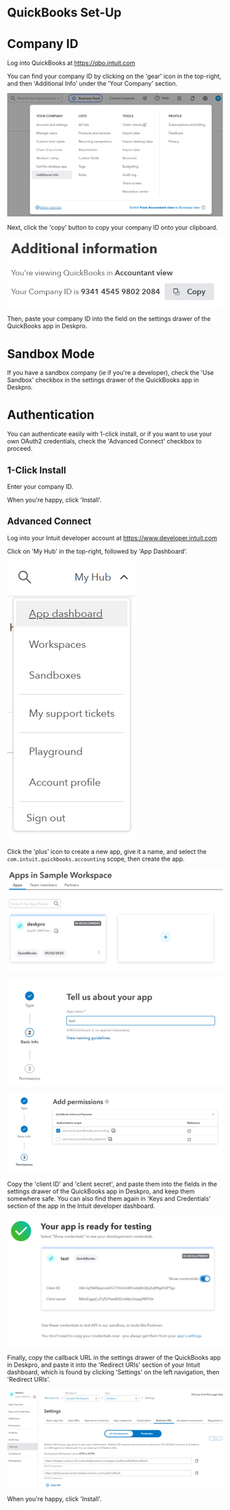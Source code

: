 QuickBooks Set-Up
===

# Company ID

Log into QuickBooks at https://qbo.intuit.com

You can find your company ID by clicking on the 'gear' icon in the top-right, and then 'Additional Info' under the 'Your Company' section.

[![](/docs/setup/quickbooks-setup-01.png)](/docs/setup/quickbooks-setup-01.png)

Next, click the 'copy' button to copy your company ID onto your clipboard.

[![](/docs/setup/quickbooks-setup-02.png)](/docs/setup/quickbooks-setup-02.png)

Then, paste your company ID into the field on the settings drawer of the QuickBooks app in Deskpro.

# Sandbox Mode

If you have a sandbox company (ie if you're a developer), check the 'Use Sandbox' checkbox in the settings drawer of the QuickBooks app in Deskpro.

# Authentication

You can authenticate easily with 1-click install, or if you want to use your own OAuth2 credentials, check the 'Advanced Connect' checkbox to proceed.

## 1-Click Install

Enter your company ID.

When you're happy, click 'Install'.

## Advanced Connect

Log into your Intuit developer account at https://www.developer.intuit.com

Click on 'My Hub' in the top-right, followed by 'App Dashboard'.

[![](/docs/setup/quickbooks-setup-03.png)](/docs/setup/quickbooks-setup-03.png)

Click the 'plus' icon to create a new app, give it a name, and select the `com.intuit.quickbooks.accounting` scope, then create the app.

[![](/docs/setup/quickbooks-setup-04.png)](/docs/setup/quickbooks-setup-04.png)

[![](/docs/setup/quickbooks-setup-05.png)](/docs/setup/quickbooks-setup-05.png)

[![](/docs/setup/quickbooks-setup-06.png)](/docs/setup/quickbooks-setup-06.png)

Copy the 'client ID' and 'client secret', and paste them into the fields in the settings drawer of the QuickBooks app in Deskpro, and keep them somewhere safe. You can also find them again in 'Keys and Credentials' section of the app in the Intuit developer dashboard.

[![](/docs/setup/quickbooks-setup-07.png)](/docs/setup/quickbooks-setup-07.png)

Finally, copy the callback URL in the settings drawer of the QuickBooks app in Deskpro, and paste it into the 'Redirect URIs' section of your Intuit dashboard, which is found by clicking 'Settings' on the left navigation, then 'Redirect URIs'.

[![](/docs/setup/quickbooks-setup-08.png)](/docs/setup/quickbooks-setup-08.png)

When you're happy, click 'Install'.